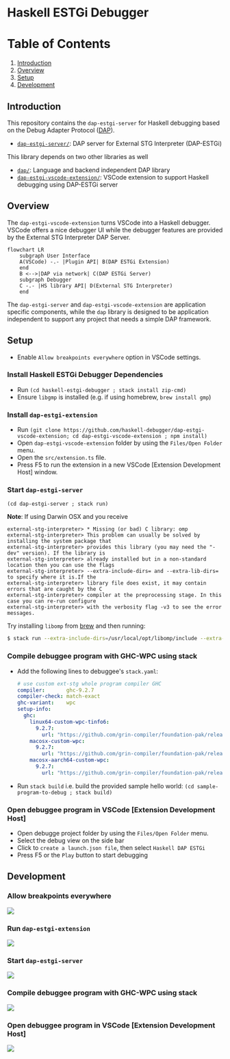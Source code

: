 # Haskell ESTGi Debugger

# Table of Contents
1. [Introduction](#introduction)
2. [Overview](#overview)
3. [Setup](#setup)
4. [Development](#development)

## Introduction

This repository contains the `dap-estgi-server` for Haskell debugging based on the Debug Adapter Protocol ([DAP](https://microsoft.github.io/debug-adapter-protocol)).

  - [`dap-estgi-server/`](dap-estgi-server/): DAP server for External STG Interpreter (DAP-ESTGi)

This library depends on two other libraries as well

  - [`dap/`](https://github.com/haskell-debugger/dap/): Language and backend independent DAP library
  - [`dap-estgi-vscode-extension/`](https://github.com/haskell-debugger/dap-estgi-vscode-extension/): VSCode extension to support Haskell debugging using DAP-ESTGi server

## Overview

The `dap-estgi-vscode-extension` turns VSCode into a Haskell debugger.
VSCode offers a nice debugger UI while the debugger features are provided by the External STG Interpreter DAP Server.

```mermaid
flowchart LR
	subgraph User Interface
	A(VSCode) -.- |Plugin API| B(DAP ESTGi Extension)
	end
	B <-->|DAP via network| C(DAP ESTGi Server)
	subgraph Debugger
	C -.- |HS library API| D(External STG Interpreter)
	end
```

The `dap-estgi-server` and `dap-estgi-vscode-extension` are application specific components, while the `dap` library is designed to be application independent to support any project that needs a simple DAP framework.

## Setup
 - Enable `Allow breakpoints everywhere` option in VSCode settings.

### Install Haskell ESTGi Debugger Dependencies
   - Run `(cd haskell-estgi-debugger ; stack install zip-cmd)`
   - Ensure `libgmp` is installed (e.g. if using homebrew, `brew install gmp`)

### Install `dap-estgi-extension`
   - Run `(git clone https://github.com/haskell-debugger/dap-estgi-vscode-extension; cd dap-estgi-vscode-extension ; npm install)`
   - Open `dap-estgi-vscode-extension` folder by using the `Files/Open Folder` menu.
   - Open the `src/extension.ts` file.
   - Press F5 to run the extension in a new VSCode [Extension Development Host] window.

### Start `dap-estgi-server`
   `(cd dap-estgi-server ; stack run)`

**Note**: If using Darwin OSX and you receive

```
external-stg-interpreter> * Missing (or bad) C library: omp
external-stg-interpreter> This problem can usually be solved by installing the system package that
external-stg-interpreter> provides this library (you may need the "-dev" version). If the library is
external-stg-interpreter> already installed but in a non-standard location then you can use the flags
external-stg-interpreter> --extra-include-dirs= and --extra-lib-dirs= to specify where it is.If the
external-stg-interpreter> library file does exist, it may contain errors that are caught by the C
external-stg-interpreter> compiler at the preprocessing stage. In this case you can re-run configure
external-stg-interpreter> with the verbosity flag -v3 to see the error messages.
```

Try installing `libomp` from [brew](https://formulae.brew.sh/formula/libomp) and then running:


```bash
$ stack run --extra-include-dirs=/usr/local/opt/libomp/include --extra-lib-dirs=/usr/local/opt/libomp/lib
```

### Compile debuggee program with GHC-WPC using stack
   - Add the following lines to debuggee's `stack.yaml`:

	 ```yaml
	 # use custom ext-stg whole program compiler GHC
	 compiler:       ghc-9.2.7
	 compiler-check: match-exact
	 ghc-variant:    wpc
	 setup-info:
	   ghc:
		 linux64-custom-wpc-tinfo6:
		   9.2.7:
			 url: "https://github.com/grin-compiler/foundation-pak/releases/download/ghc-9.2.7/ghc-9.2.7-x86_64-unknown-linux.tar.xz"
		 macosx-custom-wpc:
		   9.2.7:
			 url: "https://github.com/grin-compiler/foundation-pak/releases/download/ghc-9.2.7/ghc-9.2.7-x86_64-apple-darwin.tar.xz"
		 macosx-aarch64-custom-wpc:
		   9.2.7:
			 url: "https://github.com/grin-compiler/foundation-pak/releases/download/ghc-9.2.7/ghc-9.2.7-aarch64-apple-darwin.tar.xz"
	 ```
   - Run `stack build`
	 i.e. build the provided sample hello world: `(cd sample-program-to-debug ; stack build)`

### Open debuggee program in VSCode [Extension Development Host]
   - Open debugge project folder by using the `Files/Open Folder` menu.
   - Select the debug view on the side bar
   - Click to `create a launch.json file`, then select `Haskell DAP ESTGi`
   - Press F5 or the `Play` button to start debugging

## Development

### Allow breakpoints everywhere
  ![](docs-images/dap-01-vscode-setup-5fps.avif)

### Run `dap-estgi-extension`
  ![](docs-images/dap-02-run-dap-estgi-extension-5fps.avif)

### Start `dap-estgi-server`
  ![](docs-images/dap-03-start-dap-estgi-server-5fps.avif)

### Compile debuggee program with GHC-WPC using stack
  ![](docs-images/dap-04-compile-debuggee-5fps.avif)

### Open debuggee program in VSCode [Extension Development Host]
  ![](docs-images/dap-05-open-debuggee-in-vscode-5fps.avif)
